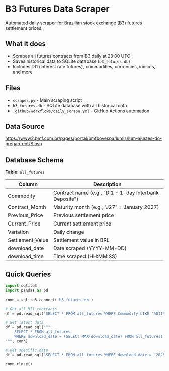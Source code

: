 # B3 Futures Data Scraper

Automated daily scraper for Brazilian stock exchange (B3) futures settlement prices.

## What it does

- Scrapes all futures contracts from B3 daily at 23:00 UTC
- Saves historical data to SQLite database (`b3_futures.db`)
- Includes DI1 (interest rate futures), commodities, currencies, indices, and more

## Files

- `scraper.py` - Main scraping script
- `b3_futures.db` - SQLite database with all historical data
- `.github/workflows/daily_scrape.yml` - GitHub Actions automation

## Data Source

https://www2.bmf.com.br/pages/portal/bmfbovespa/lumis/lum-ajustes-do-pregao-enUS.asp

## Database Schema

**Table:** `all_futures`

| Column | Description |
|--------|-------------|
| Commodity | Contract name (e.g., "DI1 - 1-day Interbank Deposits") |
| Contract_Month | Maturity month (e.g., "J27" = January 2027) |
| Previous_Price | Previous settlement price |
| Current_Price | Current settlement price |
| Variation | Daily change |
| Settlement_Value | Settlement value in BRL |
| download_date | Date scraped (YYYY-MM-DD) |
| download_time | Time scraped (HH:MM:SS) |

## Quick Queries
```python
import sqlite3
import pandas as pd

conn = sqlite3.connect('b3_futures.db')

# Get all DI1 contracts
df = pd.read_sql("SELECT * FROM all_futures WHERE Commodity LIKE '%DI1%'", conn)

# Get latest data
df = pd.read_sql("""
    SELECT * FROM all_futures 
    WHERE download_date = (SELECT MAX(download_date) FROM all_futures)
""", conn)

# Get specific date
df = pd.read_sql("SELECT * FROM all_futures WHERE download_date = '2025-10-10'", conn)

conn.close()
